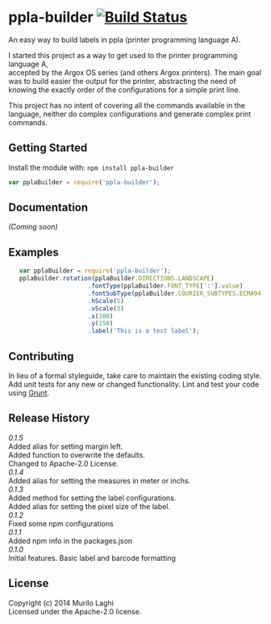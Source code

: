 # ppla-builder [![Build Status](https://secure.travis-ci.org/laghi/ppla-builder.png?branch=master)](http://travis-ci.org/laghi/ppla-builder)

An easy way to build labels in ppla (printer programming language A).

I started this project as a way to get used to the printer programming language A,  
accepted by the Argox OS series (and others Argox printers). The main goal was to build easier the output 
for the printer, abstracting the need of knowing the exactly order of the configurations for a simple print 
line.
 
This project has no intent of covering all the commands available in the language, 
neither do complex configurations and generate complex print commands.

## Getting Started
Install the module with: `npm install ppla-builder`

```javascript
var pplaBuilder = require('ppla-builder');
```

## Documentation
_(Coming soon)_

## Examples

```javascript
   var pplaBuilder = require('ppla-builder');
   pplaBuilder.rotation(pplaBuilder.DIRECTIONS.LANDSCAPE)
                      .fontType(pplaBuilder.FONT_TYPE[':'].value)
                      .fontSubType(pplaBuilder.COURIER_SUBTYPES.ECMA94)
                      .hScale(5)
                      .vScale(3)
                      .x(100)
                      .y(150)
                      .label('This is a test label');
```


## Contributing
In lieu of a formal styleguide, take care to maintain the existing coding style. Add unit tests for any new or changed functionality. Lint and test your code using [Grunt](http://gruntjs.com/).

## Release History
_0.1.5_ <br />
Added alias for setting margin left.<br />
Added function to overwrite the defaults.<br />
Changed to Apache-2.0 License.<br />
_0.1.4_ <br />
Added alias for setting the measures in meter or inchs.<br />
_0.1.3_<br />
Added method for setting the label configurations.<br />
Added alias for setting the pixel size of the label.<br />
_0.1.2_<br />
Fixed some npm configurations<br />
_0.1.1_<br />
Added npm info in the packages.json<br />
_0.1.0_<br />
Initial features. Basic label and barcode formatting<br />


## License
Copyright (c) 2014 Murilo Laghi  
Licensed under the Apache-2.0 license.



